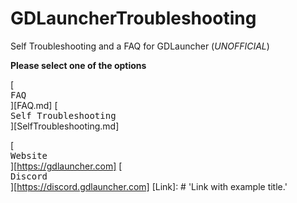 # GDLauncherTroubleshooting
Self Troubleshooting and a FAQ for GDLauncher (*UNOFFICIAL*)

**Please select one of the options**

[<kbd><br>FAQ<br></kbd>][FAQ.md] [<kbd><br>Self Troubleshooting<br></kbd>][SelfTroubleshooting.md]

[<kbd><br>Website<br></kbd>][https://gdlauncher.com] [<kbd><br>Discord<br></kbd>][https://discord.gdlauncher.com]
[Link]: # 'Link with example title.'
